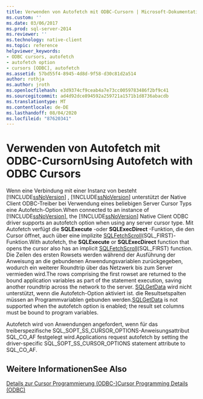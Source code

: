 ```yaml
---
title: Verwenden von Autofetch mit ODBC-Cursorn | Microsoft-Dokumentation
ms.custom: ''
ms.date: 03/06/2017
ms.prod: sql-server-2014
ms.reviewer: ''
ms.technology: native-client
ms.topic: reference
helpviewer_keywords:
- ODBC cursors, autofetch
- autofetch option
- cursors [ODBC], autofetch
ms.assetid: 57bd55f4-8945-4d8d-9f58-d30c81d2a514
author: rothja
ms.author: jroth
ms.openlocfilehash: e3d9374cf9ceab4a7e73cc0059783486f2bf9c41
ms.sourcegitcommit: ad4d92dce894592a259721a1571b1d8736abacdb
ms.translationtype: MT
ms.contentlocale: de-DE
ms.lasthandoff: 08/04/2020
ms.locfileid: "87620341"
---
```

# <a name="using-autofetch-with-odbc-cursors"></a><span data-ttu-id="8ec5a-102">Verwenden von Autofetch mit ODBC-Cursorn</span><span class="sxs-lookup"><span data-stu-id="8ec5a-102">Using Autofetch with ODBC Cursors</span></span>
  <span data-ttu-id="8ec5a-103">Wenn eine Verbindung mit einer Instanz von besteht [!INCLUDE[ssNoVersion](../../../includes/ssnoversion-md.md)] , [!INCLUDE[ssNoVersion](../../../includes/ssnoversion-md.md)] unterstützt der Native Client ODBC-Treiber bei Verwendung eines beliebigen Server Cursor Typs eine Autofetch-Option.</span><span class="sxs-lookup"><span data-stu-id="8ec5a-103">When connected to an instance of [!INCLUDE[ssNoVersion](../../../includes/ssnoversion-md.md)], the [!INCLUDE[ssNoVersion](../../../includes/ssnoversion-md.md)] Native Client ODBC driver supports an autofetch option when using any server cursor type.</span></span> <span data-ttu-id="8ec5a-104">Mit Autofetch verfügt die **SQLExecute** -oder **SQLExecDirect** -Funktion, die den Cursor öffnet, auch über eine implizite [SQLFetchScroll](../../native-client-odbc-api/sqlfetchscroll.md)(SQL_FIRST)-Funktion.</span><span class="sxs-lookup"><span data-stu-id="8ec5a-104">With autofetch, the **SQLExecute** or **SQLExecDirect** function that opens the cursor also has an implicit [SQLFetchScroll](../../native-client-odbc-api/sqlfetchscroll.md)(SQL_FIRST) function.</span></span> <span data-ttu-id="8ec5a-105">Die Zeilen des ersten Rowsets werden während der Ausführung der Anweisung an die gebundenen Anwendungsvariablen zurückgegeben, wodurch ein weiterer Roundtrip über das Netzwerk bis zum Server vermieden wird.</span><span class="sxs-lookup"><span data-stu-id="8ec5a-105">The rows comprising the first rowset are returned to the bound application variables as part of the statement execution, saving another roundtrip across the network to the server.</span></span> <span data-ttu-id="8ec5a-106">[SQLGetData](../../native-client-odbc-api/sqlgetdata.md) wird nicht unterstützt, wenn die Autofetch-Option aktiviert ist. die Resultsetspalten müssen an Programmvariablen gebunden werden.</span><span class="sxs-lookup"><span data-stu-id="8ec5a-106">[SQLGetData](../../native-client-odbc-api/sqlgetdata.md) is not supported when the autofetch option is enabled; the result set columns must be bound to program variables.</span></span>  
  
 <span data-ttu-id="8ec5a-107">Autofetch wird von Anwendungen angefordert, wenn für das treiberspezifische SQL_SOPT_SS_CURSOR_OPTIONS-Anweisungsattribut SQL_CO_AF festgelegt wird.</span><span class="sxs-lookup"><span data-stu-id="8ec5a-107">Applications request autofetch by setting the driver-specific SQL_SOPT_SS_CURSOR_OPTIONS statement attribute to SQL_CO_AF.</span></span>  
  
## <a name="see-also"></a><span data-ttu-id="8ec5a-108">Weitere Informationen</span><span class="sxs-lookup"><span data-stu-id="8ec5a-108">See Also</span></span>  
 [<span data-ttu-id="8ec5a-109">Details zur Cursor Programmierung &#40;ODBC-&#41;</span><span class="sxs-lookup"><span data-stu-id="8ec5a-109">Cursor Programming Details &#40;ODBC&#41;</span></span>](cursor-programming-details-odbc.md)  
  
  
